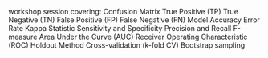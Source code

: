 workshop session covering:
Confusion Matrix
True Positive (TP)
True Negative (TN)
False Positive (FP)
False Negative (FN)
Model Accuracy
Error Rate
Kappa Statistic
Sensitivity and Specificity
Precision and Recall
F-measure
Area Under the Curve (AUC)
Receiver Operating Characteristic (ROC)
Holdout Method
Cross-validation (k-fold CV)
Bootstrap sampling
